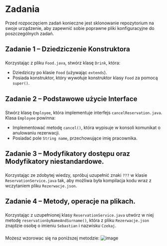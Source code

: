 # Zadania
Przed rozpoczęciem zadań konieczne jest sklonowanie repozytorium na swoje urządzenie, aby zapewnić sobie poprawne pliki konfiguracyjne do poszczególnych zadań.

## Zadanie 1 – Dziedziczenie Konstruktora

### 
Korzystając z pliku `Food.java`, stwórz klasę `Drink`, która:  
- Dziedziczy po klasie `Food` (używając `extends`).  
- Posiada konstruktor, który wywołuje konstruktor klasy `Food` za pomocą `super()`. 

## Zadanie 2 – Podstawowe użycie Interface

### 
Stwórz klasę `Employee`, która implementuje interfejs `cancelReservation.java`. Klasa `Employee` powinna:
- Implementować metodę `cancel()`, która wypisuje w konsoli komunikat o anulowaniu rezerwacji.  
- Posiadać pole `String name`, przechowujące imię pracownika.
## Zadanie 3 – Modyfikatory dostępu oraz Modyfikatory niestandardowe.

### 
Korzystając ze zdobytej wiedzy, spróbuj uzupełnić znaki `???` w klasie `ReservationService.java` tak, aby możliwa była kompilacja kodu wraz z wczytaniem pliku `Rezerwacje.json`.

## Zadanie 4 – Metody, operacje na plikach.

### 
Korzystając z uzupełnionej klasy `ReservationService.java` utwórz w niej metodę `reservationbyNameAndSurname()`, która z pliku `Rezerwacje.json` znajdzie osobę o imieniu `Sebastian` i nazwisku `Czekaj`.
###
Możesz wzorowac się na poniższej metodzie:
![image](https://github.com/user-attachments/assets/4bebec6d-34e0-4eac-b704-57e1c86d8dae)

